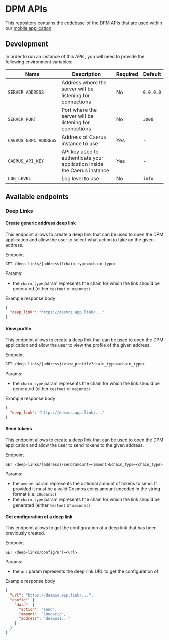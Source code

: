 # DPM APIs
This repository contains the codebase of the DPM APIs that are used within
our [mobile application](https://github.com/desmos-labs/dpm).

## Development

In order to run an instance of this APIs, you will need to provide the following environment variables:

| Name                  | Description                                                              | Required | Default   |
|-----------------------|--------------------------------------------------------------------------|----------|-----------| 
| `SERVER_ADDRESS`      | Address where the server will be listening for connections               | No       | `0.0.0.0` |
| `SERVER_PORT`         | Port where the server will be listening for connections                  | No       | `3000`    |
| `CAERUS_GRPC_ADDRESS` | Address of Caerus instance to use                                        | Yes      | -         |
| `CAERUS_API_KEY`      | API key used to authenticate your application inside the Caerus instance | Yes      | -         |
| `LOG_LEVEL`           | Log level to use                                                         | No       | `info`    |

## Available endpoints

### Deep Links

#### Create generic address deep link
This endpoint allows to create a deep link that can be used to open the DPM application and allow the user to select
what action to take on the given address.

Endpoint

```
GET /deep-links/{address}?chain_type=<chain_type>
```

Params:

* the `chain_type` param represents the chain for which the link should be generated (either `testnet` or `mainnet`)

Example response body

```json
{
  "deep_link": "https://desmos.app.link/..."
}
```

#### View profile
This endpoint allows to create a deep link that can be used to open the DPM application and allow the user to view
the profile of the given address.

Endpoint

```
GET /deep-links/{address}/view_profile?chain_type=<chain_type>
```

Params:

* the `chain_type` param represents the chain for which the link should be generated (either `testnet` or `mainnet`)

Example response body

```json
{
  "deep_link": "https://desmos.app.link/..."
}
```

#### Send tokens
This endpoint allows to create a deep link that can be used to open the DPM application and allow the user to send
tokens to the given address.

Endpoint

```
GET /deep-links/{address}/send?amount=<amount>&chain_type=<chain_type>
```

Params:

* the `amount` param represents the optional amount of tokens to send. If provided it must be a valid Cosmos coins
  amount encoded in the string format (i.e. `10udaric`)
* the `chain_type` param represents the chain for which the link should be generated (either `testnet` or `mainnet`)

#### Get configuration of a deep link
This endpoint allows to get the configuration of a deep link that has been previously created.

Endpoint

```
GET /deep-links/config?url=<url>
```

Params:
* the `url` param represents the deep link URL to get the configuration of

Example response body

```json
{
  "url": "https://desmos.app.link/...",
  "config": {
    "data": {
      "action": "send",
      "amount": "10udaric",
      "address": "desmos1..."
    }
  }
}
```

